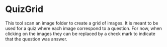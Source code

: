 # QuizGrid
This tool scan an image folder to create a grid of images. It is meant to be used for a quiz where each image correspond to a question. For now, when clicking on the images they can be replaced by a check mark to indicate that the question was answer.
